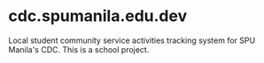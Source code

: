 # cdc.spumanila.edu.dev
Local student community service activities tracking system for SPU Manila's CDC. This is a school project.
